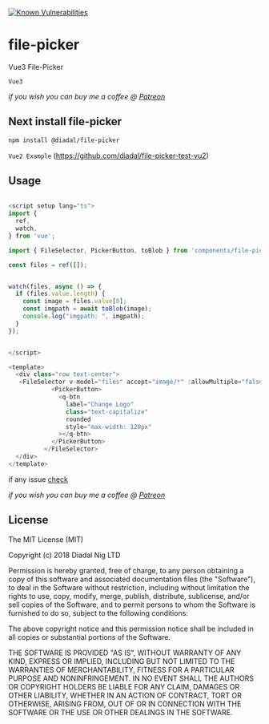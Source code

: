 [![Known Vulnerabilities](https://snyk.io/test/github/diadal/file-picker/badge.svg)](https://snyk.io/test/github/diadal/file-picker)



# file-picker
 Vue3 File-Picker

`Vue3`


*if you wish you can buy me a coffee @ [Patreon](https://www.patreon.com/diadal)*


## Next install file-picker

```bash
npm install @diadal/file-picker
```
`Vue2 Example` (https://github.com/diadal/file-picker-test-vu2)


## Usage

```typescript

<script setup lang="ts">
import {
  ref,
  watch,
} from 'vue';

import { FileSelector, PickerButton, toBlob } from 'components/file-picker';

const files = ref([]);


watch(files, async () => {
  if (files.value.length) {
    const image = files.value[0];
    const imgpath = await toBlob(image);
    console.log("imgpath: ", imgpath);
  }
});


</script>

<template>
  <div class="row text-center">
   <FileSelector v-model="files" accept="image/*" :allowMultiple="false">
            <PickerButton>
              <q-btn
                label="Change Logo"
                class="text-capitalize"
                rounded
                style="max-width: 120px"
              ></q-btn>
            </PickerButton>
          </FileSelector>
  </div>
</template>


```

if any issue [check](https://github.com/diadal/file-picker/issues)

*if you wish you can buy me a coffee @ [Patreon](https://www.patreon.com/diadal)*

## License

The MIT License (MIT)

Copyright (c) 2018 Diadal Nig LTD

Permission is hereby granted, free of charge, to any person obtaining a copy of
this software and associated documentation files (the "Software"), to deal in
the Software without restriction, including without limitation the rights to
use, copy, modify, merge, publish, distribute, sublicense, and/or sell copies of
the Software, and to permit persons to whom the Software is furnished to do so,
subject to the following conditions:

The above copyright notice and this permission notice shall be included in all
copies or substantial portions of the Software.

THE SOFTWARE IS PROVIDED "AS IS", WITHOUT WARRANTY OF ANY KIND, EXPRESS OR
IMPLIED, INCLUDING BUT NOT LIMITED TO THE WARRANTIES OF MERCHANTABILITY, FITNESS
FOR A PARTICULAR PURPOSE AND NONINFRINGEMENT. IN NO EVENT SHALL THE AUTHORS OR
COPYRIGHT HOLDERS BE LIABLE FOR ANY CLAIM, DAMAGES OR OTHER LIABILITY, WHETHER
IN AN ACTION OF CONTRACT, TORT OR OTHERWISE, ARISING FROM, OUT OF OR IN
CONNECTION WITH THE SOFTWARE OR THE USE OR OTHER DEALINGS IN THE SOFTWARE.
